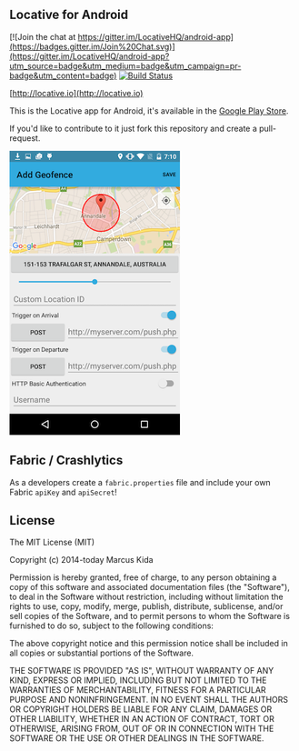 ## Locative for Android

[![Join the chat at https://gitter.im/LocativeHQ/android-app](https://badges.gitter.im/Join%20Chat.svg)](https://gitter.im/LocativeHQ/android-app?utm_source=badge&utm_medium=badge&utm_campaign=pr-badge&utm_content=badge)
[![Build Status](https://travis-ci.org/LocativeHQ/Locative-Android.svg?branch=master)](https://travis-ci.org/LocativeHQ/Locative-Android)

[http://locative.io](http://locative.io)

This is the Locative app for Android, it's available in the [Google Play Store](https://play.google.com/store/apps/details?id=io.locative.app).

If you'd like to contribute to it just fork this repository and create a pull-request.

![Screenshot](android-screenshot.png)

## Fabric / Crashlytics

As a developers create a `fabric.properties` file and include your own Fabric `apiKey` and `apiSecret`!

## License

The MIT License (MIT)

Copyright (c) 2014-today Marcus Kida

Permission is hereby granted, free of charge, to any person obtaining a copy of this software and associated documentation files (the "Software"), to deal in the Software without restriction, including without limitation the rights to use, copy, modify, merge, publish, distribute, sublicense, and/or sell copies of the Software, and to permit persons to whom the Software is furnished to do so, subject to the following conditions:

The above copyright notice and this permission notice shall be included in all copies or substantial portions of the Software.

THE SOFTWARE IS PROVIDED "AS IS", WITHOUT WARRANTY OF ANY KIND, EXPRESS OR IMPLIED, INCLUDING BUT NOT LIMITED TO THE WARRANTIES OF MERCHANTABILITY, FITNESS FOR A PARTICULAR PURPOSE AND NONINFRINGEMENT. IN NO EVENT SHALL THE AUTHORS OR COPYRIGHT HOLDERS BE LIABLE FOR ANY CLAIM, DAMAGES OR OTHER LIABILITY, WHETHER IN AN ACTION OF CONTRACT, TORT OR OTHERWISE, ARISING FROM, OUT OF OR IN CONNECTION WITH THE SOFTWARE OR THE USE OR OTHER DEALINGS IN THE SOFTWARE.
